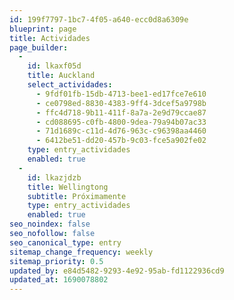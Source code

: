 ```yaml
---
id: 199f7797-1bc7-4f05-a640-ecc0d8a6309e
blueprint: page
title: Actividades
page_builder:
  -
    id: lkaxf05d
    title: Auckland
    select_actividades:
      - 9fdf01fb-15db-4713-bee1-ed17fce7e610
      - ce0798ed-8830-4383-9ff4-3dcef5a9798b
      - ffc4d718-9b11-411f-8a7a-2e9d79ccae87
      - cd088695-c0fb-4800-9dea-79a94b07ac33
      - 71d1689c-c11d-4d76-963c-c96398aa4460
      - 6412be51-dd20-457b-9c03-fce5a902fe02
    type: entry_actividades
    enabled: true
  -
    id: lkazjdzb
    title: Wellingtong
    subtitle: Próximamente
    type: entry_actividades
    enabled: true
seo_noindex: false
seo_nofollow: false
seo_canonical_type: entry
sitemap_change_frequency: weekly
sitemap_priority: 0.5
updated_by: e84d5482-9293-4e92-95ab-fd1122936cd9
updated_at: 1690078802
---
```

